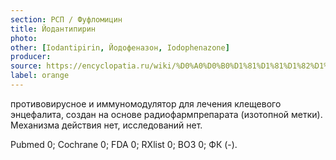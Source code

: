 ```yaml
---
section: РСП / Фуфломицин
title: Йодантипирин
photo:
other: [Iodantipirin, Йодофеназон, Iodophenazone]
producer:
source: https://encyclopatia.ru/wiki/%D0%A0%D0%B0%D1%81%D1%81%D1%82%D1%80%D0%B5%D0%BB%D1%8C%D0%BD%D1%8B%D0%B9_%D1%81%D0%BF%D0%B8%D1%81%D0%BE%D0%BA_%D0%BF%D1%80%D0%B5%D0%BF%D0%B0%D1%80%D0%B0%D1%82%D0%BE%D0%B2
label: orange
---
```


противовирусное и иммуномодулятор для лечения клещевого энцефалита, создан на основе радиофармпрепарата (изотопной метки). Механизма действия нет, исследований нет.

Pubmed 0; Cochrane 0; FDA 0; RXlist 0; ВОЗ 0; ФК (-).
